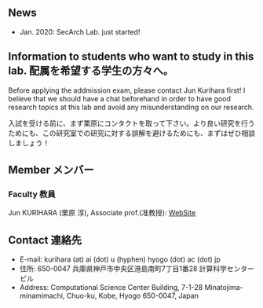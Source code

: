 ## News

- Jan. 2020: SecArch Lab. just started!

## Information to students who want to study in this lab. 配属を希望する学生の方々へ。

Before applying the addmission exam, please contact Jun Kurihara first! I believe that we should have a chat beforehand in order to have good research topics at this lab and avoid any misunderstanding on our research.

入試を受ける前に、まず栗原にコンタクトを取って下さい。より良い研究を行うためにも、この研究室での研究に対する誤解を避けるためにも、まずはぜひ相談しましょう！

## Member メンバー

### Faculty 教員
Jun KURIHARA (栗原 淳), Associate prof.(准教授): [WebSite](https://junkurihara.github.io)


## Contact 連絡先

- E-mail: kurihara (at) ai (dot) u (hyphen) hyogo (dot) ac (dot) jp
- 住所: 650-0047 兵庫県神戸市中央区港島南町7丁目1番28 計算科学センタービル
- Address: Computational Science Center Building, 7-1-28 Minatojima-minamimachi, Chuo-ku, Kobe, Hyogo 650-0047, Japan
